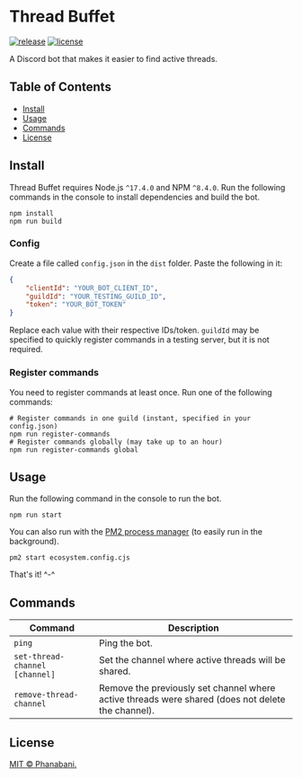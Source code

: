 # Thread Buffet

[![release](https://img.shields.io/github/v/release/phanabani/thread-buffet)](https://github.com/phanabani/thread-buffet/releases)
[![license](https://img.shields.io/github/license/phanabani/thread-buffet)](LICENSE)

A Discord bot that makes it easier to find active threads.

## Table of Contents

- [Install](#install)
- [Usage](#usage)
- [Commands](#commands)
- [License](#license)

## Install

Thread Buffet requires Node.js `^17.4.0` and NPM `^8.4.0`.
Run the following commands in the console to install dependencies and
build the bot.

```shell
npm install
npm run build
```

### Config

Create a file called `config.json` in the `dist` folder. Paste the following
in it:

```json
{
    "clientId": "YOUR_BOT_CLIENT_ID",
    "guildId": "YOUR_TESTING_GUILD_ID",
    "token": "YOUR_BOT_TOKEN"
}
```

Replace each value with their respective IDs/token. `guildId` may be specified
to quickly register commands in a testing server, but it is not required.

### Register commands

You need to register commands at least once. Run one of the following commands:

```shell
# Register commands in one guild (instant, specified in your config.json)
npm run register-commands
# Register commands globally (may take up to an hour)
npm run register-commands global
```

## Usage

Run the following command in the console to run the bot.

```shell
npm run start
```

You can also run with the [PM2 process manager](https://pm2.keymetrics.io/)
(to easily run in the background).

```shell
pm2 start ecosystem.config.cjs
```

That's it! ^-^

## Commands

| Command                        | Description                                                                                       |
|--------------------------------|---------------------------------------------------------------------------------------------------|
| `ping`                         | Ping the bot.                                                                                     |
| `set-thread-channel [channel]` | Set the channel where active threads will be shared.                                              |
| `remove-thread-channel`        | Remove the previously set channel where active threads were shared (does not delete the channel). |


## License

[MIT © Phanabani.](LICENSE)
